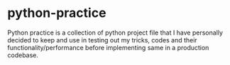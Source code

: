 # python-practice
Python practice is a collection of python project file that I have personally decided to keep and use in testing out my tricks, codes and their functionality/performance
before implementing same in a production codebase.
